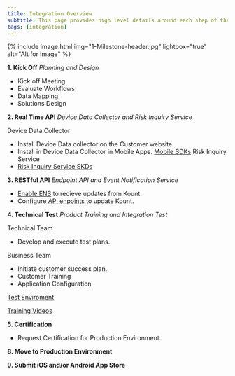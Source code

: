 ```yaml
---
title: Integration Overview
subtitle: This page provides high level details around each step of the integration process. 
tags: [integration]
---
```


{% include image.html img="1-Milestone-header.jpg" lightbox="true" alt="Alt for image" %}


**1. Kick Off** *Planning and Design*
* Kick off Meeting 
 * Evaluate Workflows 
 * Data Mapping 
 * Solutions Design

**2. Real Time API** *Device Data Collector and Risk Inquiry Service*
 
 Device Data Collector 
 * Install Device Data collector on the Customer website. 
 * Install in Device Data Collector in Mobile Apps. [Mobile SDKs](https://kount.github.io/docs/dc-sdk/)
 Risk Inquiry Service
 * [Risk Inquiry Service SKDs](https://kount.github.io/docs/ris-sdk/)

**3. RESTful API** *Endpoint API and Event Notification Service*
 * [Enable ENS](https://kount.github.io/docs/ens-main/) to recieve updates from Kount.
 * Configure [API enpoints](https://kount.github.io/docs/api-endpoints/) to update Kount.

**4. Technical Test** *Product Training and Integration Test*

Technical Team 
 * Develop and execute test plans. 

Business Team  
 * Initiate customer success plan. 
 * Customer Training
 * Application Configuration

<a class="uk-button uk-badge uk-button-default uk-width-1-2" href="https://awc.test.kount.net/">Test Enviroment</a>

<a class="uk-button uk-badge uk-button-default uk-width-1-2" href="https://support.kount.com/s/article/Training-Videos">Training Videos</a>

**5. Certification**
* Request Certification for Production Environment. 

**8. Move to Production Environment**

**9. Submit iOS and/or Android App Store**
 
